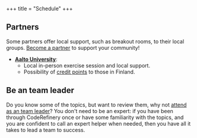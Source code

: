 +++
title = "Schedule"
+++

## Partners

Some partners offer local support, such as breakout rooms, to their local
groups. [Become a partner](https://coderefinery.org/organization/partners/) to
support your community!
- [**Aalto University**](https://scicomp.aalto.fi/):
  - Local in-person exercise session and local support.
  - Possibility of [credit points](/certificates/) to those in Finland.


## Be an team leader

Do you know some of the topics, but want to review them, why not [attend as an
team leader](/join/#volunteer-as-team-lead)?  You don't need to be an
expert: if you have been through CodeRefinery once or have some familiarity
with the topics, and you are confident to call an expert helper when needed,
then you have all it takes to lead a team to success.
